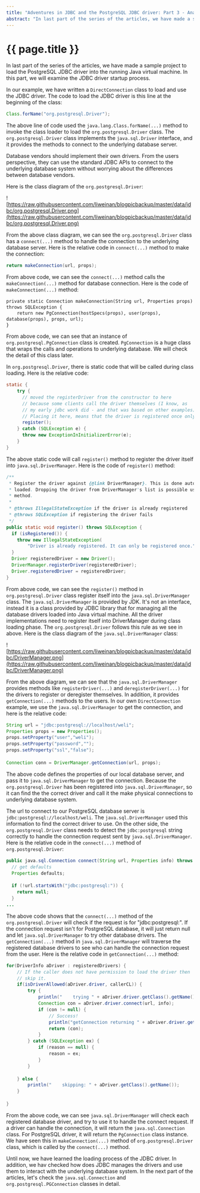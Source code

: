 ```yaml
---
title: "Adventures in JDBC and the PostgreSQL JDBC driver: Part 3 - Analyzing the JDBC driver registration process"
abstract: "In last part of the series of the articles, we have made a sample project to load the PostgreSQL JDBC driver into the running Java virtual machine. In this part, we will examine the JDBC driver startup process."
---
```


# {{ page.title }}

In last part of the series of the articles, we have made a sample project to load the PostgreSQL JDBC driver into the running Java virtual machine. In this part, we will examine the JDBC driver startup process.

In our example, we have written a `DirectConnection` class to load and use the JDBC driver. The code to load the JDBC driver is this line at the beginning of the class:
  
```java
Class.forName("org.postgresql.Driver");
```

The above line of code used the `java.lang.Class.forName(...)` method to invoke the class loader to load the `org.postgresql.Driver` class. The `org.postgresql.Driver` class implements the `java.sql.Driver` interface, and it provides the methods to connect to the underlying database server.

Database vendors should implement their own drivers. From the users perspective, they can use the standard JDBC APIs to connect to the underlying database system without worrying about the differences between database vendors.

Here is the class diagram of the `org.postgresql.Driver`:

![https://raw.githubusercontent.com/liweinan/blogpicbackup/master/data/jdbc/org.postgresql.Driver.png](https://raw.githubusercontent.com/liweinan/blogpicbackup/master/data/jdbc/org.postgresql.Driver.png)

From the above class diagram, we can see the `org.postgresql.Driver` class has a `connect(...)` method to handle the connection to the underlying database server. Here is the relative code in `connect(...)` method to make the connection:

```java
return makeConnection(url, props);
```

From above code, we can see the `connect(...)` method calls the `makeConnection(...)` method for database connection. Here is the code of `makeConnection(...)` method:

```
private static Connection makeConnection(String url, Properties props) throws SQLException {
	return new PgConnection(hostSpecs(props), user(props), database(props), props, url);
}
```

From above code, we can see that an instance of `org.postgresql.PgConnection` class is created. `PgConnection` is a huge class that wraps the calls and operations to underlying database. We will check the detail of this class later.

In `org.postgresql.Driver`, there is static code that will be called during class loading. Here is the relative code:

```java
static {
	try {
	  // moved the registerDriver from the constructor to here
	  // because some clients call the driver themselves (I know, as
	  // my early jdbc work did - and that was based on other examples).
	  // Placing it here, means that the driver is registered once only.
	  register();
	} catch (SQLException e) {
	  throw new ExceptionInInitializerError(e);
	}
}
```

The above static code will call `register()` method to register the driver itself into `java.sql.DriverManager`. Here is the code of `register()` method:

```java
/**
 * Register the driver against {@link DriverManager}. This is done automatically when the class is
 * loaded. Dropping the driver from DriverManager's list is possible using {@link #deregister()}
 * method.
 *
 * @throws IllegalStateException if the driver is already registered
 * @throws SQLException if registering the driver fails
 */
public static void register() throws SQLException {
  if (isRegistered()) {
    throw new IllegalStateException(
        "Driver is already registered. It can only be registered once.");
  }
  Driver registeredDriver = new Driver();
  DriverManager.registerDriver(registeredDriver);
  Driver.registeredDriver = registeredDriver;
}
```

From above code, we can see the `register()` method in `org.postgresql.Driver` class register itself into the `java.sql.DriverManager` class. The `java.sql.DriverManager` is provided by JDK. It's not an interface,  instead it is a class provided by JDBC library that for managing all the database drivers loaded into Java virtual machine. All the driver implementations need to register itself into DriverManager during class loading phase. The `org.postgresql.Driver` follows this rule as we see in above. Here is the class diagram of the `java.sql.DriverManager` class:

![https://raw.githubusercontent.com/liweinan/blogpicbackup/master/data/jdbc/DriverManager.png](https://raw.githubusercontent.com/liweinan/blogpicbackup/master/data/jdbc/DriverManager.png)

From the above diagram, we can see that the `java.sql.DriverManager` provides methods like `registerDriver(...)` and `deregisterDriver(...)` for the drivers to register or deregister themselves. In addition, it provides `getConnection(...)` methods to the users. In our own `DirectConnection` example, we use the `java.sql.DriverManager` to get the connection, and here is the relative code:

```java
String url = "jdbc:postgresql://localhost/weli";
Properties props = new Properties();
props.setProperty("user","weli");
props.setProperty("password","");
props.setProperty("ssl","false");

Connection conn = DriverManager.getConnection(url, props);
```

The above code defines the properties of our local database server, and pass it to `java.sql.DriverManager` to get the connection. Because the `org.postgresql.Driver` has been registered into `java.sql.DriverManager`, so it can find the the correct driver and call it the make physical connections to underlying database system.

The url to connect to our PostgreSQL database server is `jdbc:postgresql://localhost/weli`. The `java.sql.DriverManager` used this information to find the correct driver to use. On the other side, the `org.postgresql.Driver` class needs to detect the `jdbc:postgresql` string correctly to handle the connection request sent by `java.sql.DriverManager`. Here is the relative code in the `connect(...)` method of `org.postgresql.Driver`:

```java
public java.sql.Connection connect(String url, Properties info) throws SQLException {
  // get defaults
  Properties defaults;

  if (!url.startsWith("jdbc:postgresql:")) {
    return null;
  }
...
```

The above code shows that the `connect(...)` method of the `org.postgresql.Driver` will check if the request is for "jdbc:postgresql:". If the connection request isn't for PostgreSQL database, it will just return null and let `java.sql.DriverManager` to try other database drivers. The `getConnection(...)` method in `java.sql.DriverManager` will traverse the registered database drivers to see who can handle the connection request from the user. Here is the relative code in `getConnection(...)` method:

```java
for(DriverInfo aDriver : registeredDrivers) {
    // If the caller does not have permission to load the driver then
    // skip it.
    if(isDriverAllowed(aDriver.driver, callerCL)) {
        try {
            println("    trying " + aDriver.driver.getClass().getName());
            Connection con = aDriver.driver.connect(url, info);
            if (con != null) {
                // Success!
                println("getConnection returning " + aDriver.driver.getClass().getName());
                return (con);
            }
        } catch (SQLException ex) {
            if (reason == null) {
                reason = ex;
            }
        }

    } else {
        println("    skipping: " + aDriver.getClass().getName());
    }

}
```

From the above code, we can see `java.sql.DriverManager` will check each registered database driver, and try to use it to handle the connect request. If a driver can handle the connection, it will return the `java.sql.Connection` class. For PostgreSQL driver, it will return the `PgConnection` class instance. We have seen this in `makeConnection(...)` method of `org.postgresql.Driver` class, which is called by the `connect(...)` method.

Until now, we have learned the loading process of the JDBC driver. In addition, we hav checked how does JDBC manages the drivers and use them to interact with the underlying database system. In the next part of the articles, let's check the `java.sql.Connection` and `org.postgresql.PGConnection` classes in detail.